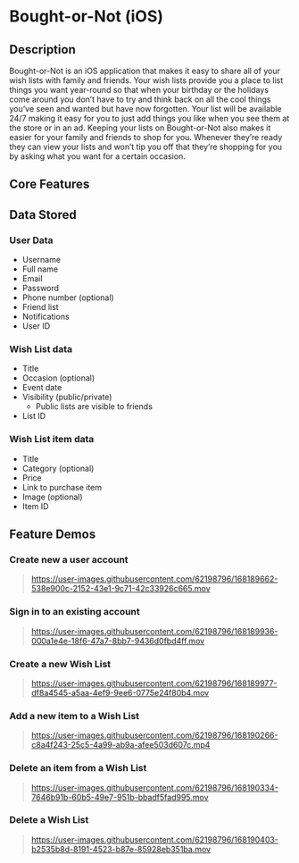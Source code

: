 # Bought-or-Not (iOS)

## Description
Bought-or-Not is an iOS application that makes it easy to share all of your wish lists with family and friends. Your wish lists provide you a place to list things you want year-round so that when your birthday or the holidays come around you don’t have to try and think back on all the cool things you’ve seen and wanted but have now forgotten. Your list will be available 24/7 making it easy for you to just add things you like when you see them at the store or in an ad. Keeping your lists on Bought-or-Not also makes it easier for your family and friends to shop for you. Whenever they’re ready they can view your lists and won’t tip you off that they’re shopping for you by asking what you want for a certain occasion.

## Core Features

## Data Stored
### User Data
 - Username
 - Full name
 - Email
 - Password
 - Phone number (optional)
 - Friend list
 - Notifications
 - User ID

### Wish List data
 - Title
 - Occasion (optional)
 - Event date
 - Visibility (public/private)
    - Public lists are visible to friends
 - List ID

### Wish List item data
 - Title
 - Category (optional)
 - Price
 - Link to purchase item
 - Image (optional)
 - Item ID

## Feature Demos
 ### Create new a user account

 > https://user-images.githubusercontent.com/62198796/168189662-538e900c-2152-43e1-9c71-42c33926c665.mov

 ### Sign in to an existing account

 > https://user-images.githubusercontent.com/62198796/168189936-000a1e4e-18f6-47a7-8bb7-9436d0fbd4ff.mov

 ### Create a new Wish List

 > https://user-images.githubusercontent.com/62198796/168189977-df8a4545-a5aa-4ef9-9ee6-0775e24f80b4.mov

 ### Add a new item to a Wish List

 > https://user-images.githubusercontent.com/62198796/168190266-c8a4f243-25c5-4a99-ab9a-afee503d607c.mp4

 ### Delete an item from a Wish List
 
 > https://user-images.githubusercontent.com/62198796/168190334-7646b91b-60b5-49e7-951b-bbadf5fad995.mov

 ### Delete a Wish List
 
 > https://user-images.githubusercontent.com/62198796/168190403-b2535b8d-8191-4523-b87e-85928eb351ba.mov




